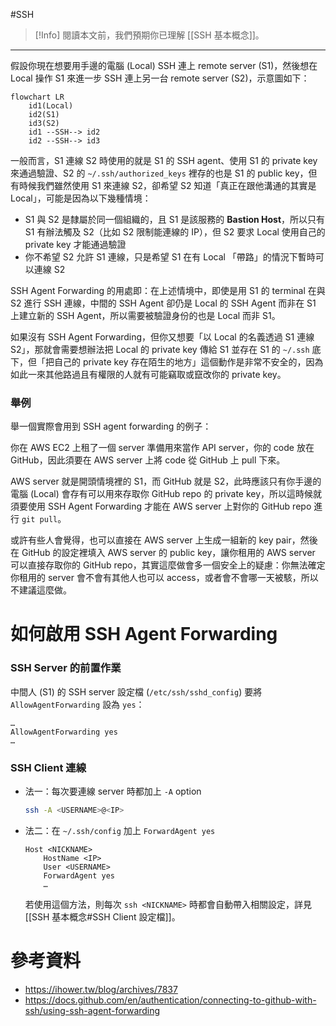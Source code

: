 #SSH

> [!Info]
> 閱讀本文前，我們預期你已理解 [[SSH 基本概念]]。

---

假設你現在想要用手邊的電腦 (Local) SSH 連上 remote server (S1)，然後想在 Local 操作 S1 來進一步 SSH 連上另一台 remote server (S2)，示意圖如下：

```mermaid
flowchart LR
    id1(Local)
    id2(S1)
    id3(S2)
    id1 --SSH--> id2
    id2 --SSH--> id3
```

一般而言，S1 連線 S2 時使用的就是 S1 的 SSH agent、使用 S1 的 private key 來通過驗證、S2 的 `~/.ssh/authorized_keys` 裡存的也是 S1 的 public key，但有時候我們雖然使用 S1 來連線 S2，卻希望 S2 知道「真正在跟他溝通的其實是 Local」，可能是因為以下幾種情境：

- S1 與 S2 是隸屬於同一個組織的，且 S1 是該服務的 **Bastion Host**，所以只有 S1 有辦法觸及 S2（比如 S2 限制能連線的 IP），但 S2 要求 Local 使用自己的 private key 才能通過驗證
- 你不希望 S2 允許 S1 連線，只是希望 S1 在有 Local 「帶路」的情況下暫時可以連線 S2

SSH Agent Forwarding 的用處即：在上述情境中，即使是用 S1 的 terminal 在與 S2 進行 SSH 連線，中間的 SSH Agent 卻仍是 Local 的 SSH Agent 而非在 S1 上建立新的 SSH Agent，所以需要被驗證身份的也是 Local 而非 S1。

如果沒有 SSH Agent Forwarding，但你又想要「以 Local 的名義透過 S1 連線 S2」，那就會需要想辦法把 Local 的 private key 傳給 S1 並存在 S1 的 `~/.ssh` 底下，但「把自己的 private key 存在陌生的地方」這個動作是非常不安全的，因為如此一來其他路過且有權限的人就有可能竊取或竄改你的 private key。

### 舉例

舉一個實際會用到 SSH agent forwarding 的例子：

你在 AWS EC2 上租了一個 server 準備用來當作 API server，你的 code 放在 GitHub，因此須要在 AWS server 上將 code 從 GitHub 上 pull 下來。

AWS server 就是開頭情境裡的 S1，而 GitHub 就是 S2，此時應該只有你手邊的電腦 (Local) 會存有可以用來存取你 GitHub repo 的 private key，所以這時候就須要使用 SSH Agent Forwarding 才能在 AWS server 上對你的 GitHub repo 進行 `git pull`。

或許有些人會覺得，也可以直接在 AWS server 上生成一組新的 key pair，然後在 GitHub 的設定裡填入 AWS server 的 public key，讓你租用的 AWS server 可以直接存取你的 GitHub repo，其實這麼做會多一個安全上的疑慮：你無法確定你租用的 server 會不會有其他人也可以 access，或者會不會哪一天被駭，所以不建議這麼做。

# 如何啟用 SSH Agent Forwarding

### SSH Server 的前置作業

中間人 (S1) 的 SSH server 設定檔 (`/etc/ssh/sshd_config`) 要將 `AllowAgentForwarding` 設為 `yes`：

```plaintext
…
AllowAgentForwarding yes
…
```

### SSH Client 連線

- 法一：每次要連線 server 時都加上 `-A` option

    ```bash
    ssh -A <USERNAME>@<IP>
    ```

- 法二：在 `~/.ssh/config` 加上 `ForwardAgent yes`

    ```plaintext
    Host <NICKNAME>
        HostName <IP>
        User <USERNAME>
        ForwardAgent yes
        …
    ```

    若使用這個方法，則每次 `ssh <NICKNAME>` 時都會自動帶入相關設定，詳見 [[SSH 基本概念#SSH Client 設定檔]]。

# 參考資料

- <https://ihower.tw/blog/archives/7837>
- <https://docs.github.com/en/authentication/connecting-to-github-with-ssh/using-ssh-agent-forwarding>
